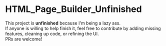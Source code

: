 # HTML_Page_Builder_Unfinished

This project is **unfinished** because I'm being a lazy ass.  
If anyone is willing to help finish it, feel free to contribute 
by adding missing features, cleaning up code, or refining the UI.  
PRs are welcome!
